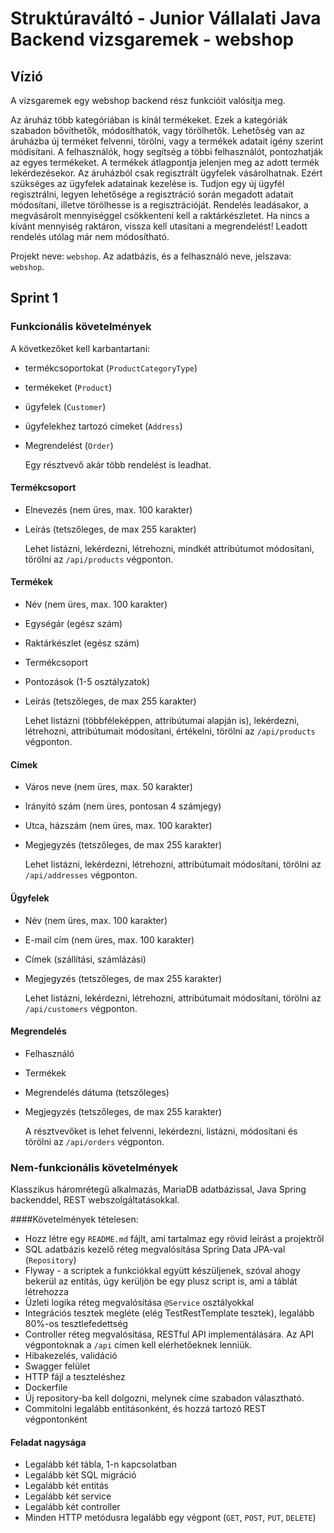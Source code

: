 # Struktúraváltó - Junior Vállalati Java Backend vizsgaremek - webshop

## Vízió

A vizsgaremek egy webshop backend rész funkcióit valósítja meg.

Az áruház több kategóriában is kínál termékeket. Ezek a kategóriák szabadon bővíthetők, módosíthatók, vagy törölhetők.
Lehetőség van az áruházba új terméket felvenni, törölni, vagy a termékek adatait igény szerint módisítani.
A felhasználók, hogy segítség a többi felhasználót, pontozhatják az egyes termékeket. A termékek átlagpontja jelenjen meg az adott termék lekérdezésekor.
Az áruházból csak regisztrált ügyfelek vásárolhatnak. Ezért szükséges az ügyfelek adatainak kezelése is.
Tudjon egy új ügyfél regisztrálni, legyen lehetősége a regisztráció során megadott adatait módosítani, illetve törölhesse is a regisztrációját.
Rendelés leadásakor, a megvásárolt mennyiséggel csökkenteni kell a raktárkészletet. Ha nincs a kívánt mennyiség raktáron, vissza kell utasítani a megrendelést!
Leadott rendelés utólag már nem módosítható.


Projekt neve: `webshop`.
Az adatbázis, és a felhasználó neve, jelszava: `webshop`.

## Sprint 1
### Funkcionális követelmények
A következőket kell karbantartani:
* termékcsoportokat (`ProductCategoryType`)
* termékeket (`Product`)
* ügyfelek (`Customer`)
* ügyfelekhez tartozó címeket (`Address`)
* Megrendelést (`Order`)

  Egy résztvevő akár több rendelést is leadhat.

#### Termékcsoport
* Elnevezés (nem üres, max. 100 karakter)
* Leírás (tetszőleges, de max 255 karakter)
  
  Lehet listázni, lekérdezni, létrehozni, mindkét attribútumot módosítani, törölni az `/api/products` végponton.

#### Termékek
* Név (nem üres, max. 100 karakter)
* Egységár (egész szám)
* Raktárkészlet (egész szám)
* Termékcsoport
* Pontozások (1-5 osztályzatok)
* Leírás (tetszőleges, de max 255 karakter)

  Lehet listázni (többféleképpen, attribútumai alapján is), lekérdezni, létrehozni, attribútumait módosítani, értékelni, törölni az `/api/products` végponton.

#### Címek
* Város neve (nem üres, max. 50 karakter)
* Irányító szám (nem üres, pontosan 4 számjegy)
* Utca, házszám (nem üres, max. 100 karakter)
* Megjegyzés (tetszőleges, de max 255 karakter)

  Lehet listázni, lekérdezni, létrehozni, attribútumait módosítani, törölni az `/api/addresses` végponton.

#### Ügyfelek
* Név (nem üres, max. 100 karakter)
* E-mail cím (nem üres, max. 100 karakter)
* Címek (szállítási, számlázási)
* Megjegyzés (tetszőleges, de max 255 karakter)

  Lehet listázni, lekérdezni, létrehozni, attribútumait módosítani, törölni az `/api/customers` végponton.

#### Megrendelés
* Felhasználó
* Termékek
* Megrendelés dátuma (tetszőleges)
* Megjegyzés (tetszőleges, de max 255 karakter)

  A résztvevőket is lehet felvenni, lekérdezni, listázni, módosítani és törölni
az `/api/orders` végponton.

### Nem-funkcionális követelmények
Klasszikus háromrétegű alkalmazás, MariaDB adatbázissal, Java Spring backenddel, REST webszolgáltatásokkal.

####Követelmények tételesen:
* Hozz létre egy `README.md` fájlt, ami tartalmaz egy rövid leírást a projektről
* SQL adatbázis kezelő réteg megvalósítása Spring Data JPA-val (`Repository`)
* Flyway - a scriptek a funkciókkal együtt készüljenek, szóval ahogy bekerül az entitás, úgy kerüljön be egy
  plusz script is, ami a táblát létrehozza
* Üzleti logika réteg megvalósítása `@Service` osztályokkal
* Integrációs tesztek megléte (elég TestRestTemplate tesztek), legalább 80%-os tesztlefedettség
* Controller réteg megvalósítása, RESTful API implementálására. Az API végpontoknak a `/api` címen kell elérhetőeknek lenniük.
* Hibakezelés, validáció
* Swagger felület
* HTTP fájl a teszteléshez
* Dockerfile
* Új repository-ba kell dolgozni, melynek címe szabadon választható.
* Commitolni legalább entitásonként, és hozzá tartozó REST végpontonként

#### Feladat nagysága
* Legalább két tábla, 1-n kapcsolatban
* Legalább két SQL migráció
* Legalább két entitás
* Legalább két service
* Legalább két controller
* Minden HTTP metódusra legalább egy végpont (`GET`, `POST`, `PUT`, `DELETE`)